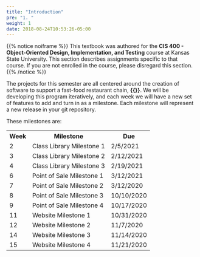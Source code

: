 ```yaml
---
title: "Introduction"
pre: "1. "
weight: 1
date: 2018-08-24T10:53:26-05:00
---
```


{{% notice noiframe %}}
This textbook was authored for the **CIS 400 - Object-Oriented Design, Implementation, and Testing** course at Kansas State University.  This section describes assignments specific to that course.  If you are not enrolled in the course, please disregard this section.
{{% /notice %}}

The projects for this semester are all centered around the creation of software to support a fast-food restaurant chain, **{{<param projectName >}}**. We will be developing this program iteratively, and each week we will have a new set of features to add and turn in as a milestone. Each milestone will represent a new release in your git repository.

These milestones are:

<table>
  <tr>
    <th>Week</th>
    <th>Milestone</th>
    <th>Due</th>
  </tr>
  <tr>
    <td>2</td>
    <td>Class Library Milestone 1</td>
    <td>2/5/2021</td>
  </tr>
  <tr>
    <td>3</td>
    <td>Class Library Milestone 2</td>
    <td>2/12/2021</td>
  </tr>
  <tr>
    <td>4</td>
    <td>Class Library Milestone 3</td>
    <td>2/19/2021</td>
  </tr>
  <tr>
    <td>6</td>
    <td>Point of Sale Milestone 1</td>
    <td>3/12/2021</td>
  </tr>
  <tr>
    <td>7</td>
    <td>Point of Sale Milestone 2</td>
    <td>3/12/2020</td>
  </tr>
  <tr>
    <td>8</td>
    <td>Point of Sale Milestone 3</td>
    <td>10/10/2020</td>
  </tr>
  <tr>
    <td>9</td>
    <td>Point of Sale Milestone 4</td>
    <td>10/17/2020</td>
  </tr>
  <tr>
    <td>11</td>
    <td>Website Milestone 1</td>
    <td>10/31/2020</td>
  </tr>
  <tr>
    <td>12</td>
    <td>Website Milestone 2</td>
    <td>11/7/2020</td>
  </tr>
  <tr>
    <td>14</td>
    <td>Website Milestone 3</td>
    <td>11/14/2020</td>
  </tr>
  <tr>
    <td>15</td>
    <td>Website Milestone 4</td>
    <td>11/21/2020</td>
  </tr>
</table>